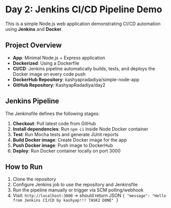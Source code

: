 # Day 2: Jenkins CI/CD Pipeline Demo

This is a simple Node.js web application demonstrating CI/CD automation using **Jenkins** and **Docker**.

## Project Overview
- **App**: Minimal Node.js + Express application  
- **Dockerized**: Using a Dockerfile  
- **CI/CD**: Jenkins pipeline automatically builds, tests, and deploys the Docker image on every code push  
- **DockerHub Repository**: kashyapradadiya/simple-node-app 
- **GitHub Repository**: KashyapRadadiya/day2  

## Jenkins Pipeline
The Jenkinsfile defines the following stages:  
1. **Checkout**: Pull latest code from GitHub  
2. **Install dependencies**: Run `npm ci` inside Node Docker container  
3. **Test**: Run Mocha tests and generate JUnit reports  
4. **Build Docker image**: Create Docker image for the app  
5. **Push Docker image**: Push image to DockerHub 
6. **Deploy**: Run Docker container locally on port 3000  

## How to Run
1. Clone the repository  
2. Configure Jenkins job to use the repository and Jenkinsfile  
3. Run the pipeline manually or trigger via SCM polling/webhook  
4. Visit: `http://localhost:3000` → should return JSON `{ "message": "Hello from Jenkins CI/CD by kashyap!!! TASK2 DONE" }`
